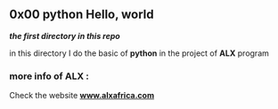 ## 0x00 python Hello, world
___the first directory in this repo___

in this directory I do the basic of ____python____ in the project of __ALX__ program

### more info of ALX :

Check the website __www.alxafrica.com__